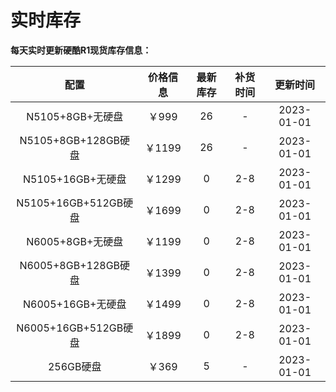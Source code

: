 # 实时库存

**每天实时更新硬酷R1现货库存信息：**

|         配置         | 价格信息 | 最新库存 | 补货时间 |  更新时间  |
| :------------------: | :------: | :------: | :------: | :--------: |
|   N5105+8GB+无硬盘   |  ￥999   |    26    |    -     | 2023-01-01 |
| N5105+8GB+128GB硬盘  |  ￥1199  |    26    |    -     | 2023-01-01 |
|  N5105+16GB+无硬盘   |  ￥1299  |    0     |   2-8    | 2023-01-01 |
| N5105+16GB+512GB硬盘 |  ￥1699  |    0     |   2-8    | 2023-01-01 |
|   N6005+8GB+无硬盘   |  ￥1199  |    0     |   2-8    | 2023-01-01 |
| N6005+8GB+128GB硬盘  |  ￥1399  |    0     |   2-8    | 2023-01-01 |
|  N6005+16GB+无硬盘   |  ￥1499  |    0     |   2-8    | 2023-01-01 |
| N6005+16GB+512GB硬盘 |  ￥1899  |    0     |   2-8    | 2023-01-01 |
|      256GB硬盘       |  ￥369   |    5     |    -     | 2023-01-01 |



